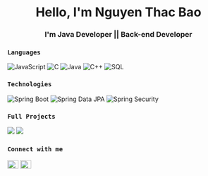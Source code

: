 <h1 align="center">Hello, I'm Nguyen Thac Bao</h1>
<h3 align="center">I'm Java Developer || Back-end Developer</h3>



### `Languages`

![JavaScript](https://img.shields.io/badge/-JavaScript-000?&logo=JavaScript)
![C](https://img.shields.io/badge/-C-000?&logo=C)
![Java](https://img.shields.io/badge/-Java-000?&logo=Java&logoColor=007396)
![C++](https://img.shields.io/badge/-C++-000?&logo=c%2b%2b&logoColor=00599C)
![SQL](https://img.shields.io/badge/-SQL-000?&logo=MySQL)

### `Technologies`
![Spring Boot](https://img.shields.io/badge/-Spring-000%3F%26logo%3DSpring?style=flat-square&logo=spring&logoColor=black&labelColor=green&color=green)
![Spring Data JPA](https://img.shields.io/badge/-Spring_Data_JPA-000?style=flat-square&logo=spring&logoColor=black&labelColor=green&color=green)
![Spring Security](https://img.shields.io/badge/-Spring_Security-000?style=flat-square&logo=spring%20security&logoColor=black&labelColor=green&color=green
)
### `Full Projects`
[![](https://img.shields.io/badge/-pet_shop-001?style=flat-square&logo=spring&logoColor=black&labelColor=pink&color=pink
)](https://github.com/thacbaonguyen/pet-shop)
[![](https://img.shields.io/badge/-🧬%20My%20Website-000)](https://github.com/thacbaonguyen/social-app-microservices)

### `Connect with me`
<p align="left">
<a href="https://linkedin.com/in/https://www.linkedin.com/in/thacbaonguyen/" target="blank"><img align="center" src="https://raw.githubusercontent.com/rahuldkjain/github-profile-readme-generator/master/src/images/icons/Social/linked-in-alt.svg" alt="https://www.linkedin.com/in/thacbaonguyen/" height="18.75" width="25" /></a>
<a href="https://fb.com/https://www.facebook.com/thbaonguyen.25.11/" target="blank"><img align="center" src="https://raw.githubusercontent.com/rahuldkjain/github-profile-readme-generator/master/src/images/icons/Social/facebook.svg" alt="https://www.facebook.com/thbaonguyen.25.11/" height="18.75" width="25" /></a>
</p>
